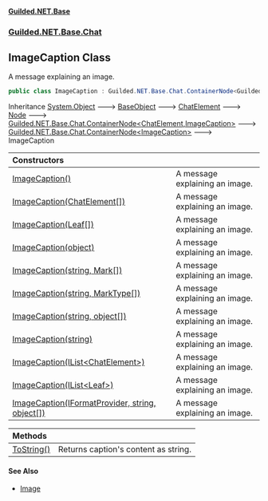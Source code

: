 #### [Guilded.NET.Base](Guilded_NET_Base.md 'Guilded.NET.Base')
### [Guilded.NET.Base.Chat](Guilded_NET_Base.md#Guilded_NET_Base_Chat 'Guilded.NET.Base.Chat')
## ImageCaption Class
A message explaining an image.  
```csharp
public class ImageCaption : Guilded.NET.Base.Chat.ContainerNode<Guilded.NET.Base.Chat.ImageCaption>
```

Inheritance [System.Object](https://docs.microsoft.com/en-us/dotnet/api/System.Object 'System.Object') &#129106; [BaseObject](BaseObject.md 'Guilded.NET.Base.BaseObject') &#129106; [ChatElement](ChatElement.md 'Guilded.NET.Base.Chat.ChatElement') &#129106; [Node](Node.md 'Guilded.NET.Base.Chat.Node') &#129106; [Guilded.NET.Base.Chat.ContainerNode&lt;](ContainerNode_T_R_.md 'Guilded.NET.Base.Chat.ContainerNode&lt;T,R&gt;')[ChatElement](ChatElement.md 'Guilded.NET.Base.Chat.ChatElement')[,](ContainerNode_T_R_.md 'Guilded.NET.Base.Chat.ContainerNode&lt;T,R&gt;')[ImageCaption](ImageCaption.md 'Guilded.NET.Base.Chat.ImageCaption')[&gt;](ContainerNode_T_R_.md 'Guilded.NET.Base.Chat.ContainerNode&lt;T,R&gt;') &#129106; [Guilded.NET.Base.Chat.ContainerNode&lt;](ContainerNode_T_.md 'Guilded.NET.Base.Chat.ContainerNode&lt;T&gt;')[ImageCaption](ImageCaption.md 'Guilded.NET.Base.Chat.ImageCaption')[&gt;](ContainerNode_T_.md 'Guilded.NET.Base.Chat.ContainerNode&lt;T&gt;') &#129106; ImageCaption  

| Constructors | |
| :--- | :--- |
| [ImageCaption()](ImageCaption_ImageCaption().md 'Guilded.NET.Base.Chat.ImageCaption.ImageCaption()') | A message explaining an image.<br/> |
| [ImageCaption(ChatElement[])](ImageCaption_ImageCaption(ChatElement__).md 'Guilded.NET.Base.Chat.ImageCaption.ImageCaption(Guilded.NET.Base.Chat.ChatElement[])') | A message explaining an image.<br/> |
| [ImageCaption(Leaf[])](ImageCaption_ImageCaption(Leaf__).md 'Guilded.NET.Base.Chat.ImageCaption.ImageCaption(Guilded.NET.Base.Chat.Leaf[])') | A message explaining an image.<br/> |
| [ImageCaption(object)](ImageCaption_ImageCaption(object).md 'Guilded.NET.Base.Chat.ImageCaption.ImageCaption(object)') | A message explaining an image.<br/> |
| [ImageCaption(string, Mark[])](ImageCaption_ImageCaption(string_Mark__).md 'Guilded.NET.Base.Chat.ImageCaption.ImageCaption(string, Guilded.NET.Base.Chat.Mark[])') | A message explaining an image.<br/> |
| [ImageCaption(string, MarkType[])](ImageCaption_ImageCaption(string_MarkType__).md 'Guilded.NET.Base.Chat.ImageCaption.ImageCaption(string, Guilded.NET.Base.Chat.MarkType[])') | A message explaining an image.<br/> |
| [ImageCaption(string, object[])](ImageCaption_ImageCaption(string_object__).md 'Guilded.NET.Base.Chat.ImageCaption.ImageCaption(string, object[])') | A message explaining an image.<br/> |
| [ImageCaption(string)](ImageCaption_ImageCaption(string).md 'Guilded.NET.Base.Chat.ImageCaption.ImageCaption(string)') | A message explaining an image.<br/> |
| [ImageCaption(IList&lt;ChatElement&gt;)](ImageCaption_ImageCaption(IList_ChatElement_).md 'Guilded.NET.Base.Chat.ImageCaption.ImageCaption(System.Collections.Generic.IList&lt;Guilded.NET.Base.Chat.ChatElement&gt;)') | A message explaining an image.<br/> |
| [ImageCaption(IList&lt;Leaf&gt;)](ImageCaption_ImageCaption(IList_Leaf_).md 'Guilded.NET.Base.Chat.ImageCaption.ImageCaption(System.Collections.Generic.IList&lt;Guilded.NET.Base.Chat.Leaf&gt;)') | A message explaining an image.<br/> |
| [ImageCaption(IFormatProvider, string, object[])](ImageCaption_ImageCaption(IFormatProvider_string_object__).md 'Guilded.NET.Base.Chat.ImageCaption.ImageCaption(System.IFormatProvider, string, object[])') | A message explaining an image.<br/> |

| Methods | |
| :--- | :--- |
| [ToString()](ImageCaption_ToString().md 'Guilded.NET.Base.Chat.ImageCaption.ToString()') | Returns caption's content as string.<br/> |
#### See Also
- [Image](Image.md 'Guilded.NET.Base.Chat.Image')
